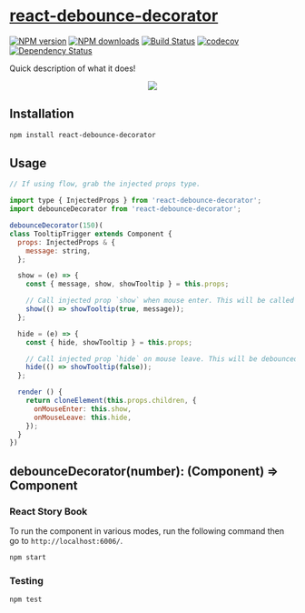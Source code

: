 # [react-debounce-decorator](https://github.com/madou/react-debounce-decorator)

[![NPM version](http://img.shields.io/npm/v/react-debounce-decorator.svg?style=flat-square)](https://www.npmjs.com/package/react-debounce-decorator)
[![NPM downloads](http://img.shields.io/npm/dm/react-debounce-decorator.svg?style=flat-square)](https://www.npmjs.com/package/react-debounce-decorator)
[![Build Status](http://img.shields.io/travis/madou/react-debounce-decorator/master.svg?style=flat-square)](https://travis-ci.org/madou/react-debounce-decorator)
[![codecov](https://codecov.io/gh/madou/react-debounce-decorator/branch/master/graph/badge.svg)](https://codecov.io/gh/madou/react-debounce-decorator)
[![Dependency Status](http://img.shields.io/david/madou/react-debounce-decorator.svg?style=flat-square)](https://david-dm.org/madou/react-debounce-decorator)

Quick description of what it does!

<p align="center">
  <img src="https://github.com/madou/react-debounce-decorator/blob/master/example.gif?raw=true" style="margin:0 auto" />
</p>

## Installation

```sh
npm install react-debounce-decorator
```

## Usage

```javascript
// If using flow, grab the injected props type.

import type { InjectedProps } from 'react-debounce-decorator';
import debounceDecorator from 'react-debounce-decorator';

debounceDecorator(150)(
class TooltipTrigger extends Component {
  props: InjectedProps & {
    message: string,
  };

  show = (e) => {
    const { message, show, showTooltip } = this.props;

    // Call injected prop `show` when mouse enter. This will be called immedaitely.
    show(() => showTooltip(true, message));
  };

  hide = (e) => {
    const { hide, showTooltip } = this.props;

    // Call injected prop `hide` on mouse leave. This will be debounced.
    hide(() => showTooltip(false));
  };

  render () {
    return cloneElement(this.props.children, {
      onMouseEnter: this.show,
      onMouseLeave: this.hide,
    });
  }
})

```

## debounceDecorator(number): (Component) => Component


### React Story Book

To run the component in various modes, run the following command then go to `http://localhost:6006/`.

```bash
npm start
```

### Testing

```bash
npm test
```
